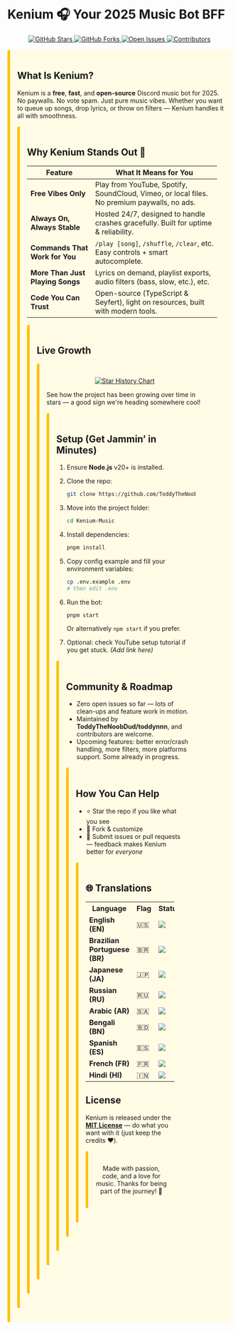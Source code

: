 
# Kenium 🎧 Your 2025 Music Bot BFF

<p align="center">
  <a href="https://github.com/ToddyTheNoobDud/Kenium-Music">
    <img src="https://img.shields.io/github/stars/ToddyTheNoobDud/Kenium-Music?style=social" alt="GitHub Stars">
  </a>
  <a href="https://github.com/ToddyTheNoobDud/Kenium-Music/fork">
    <img src="https://img.shields.io/github/forks/ToddyTheNoobDud/Kenium-Music?style=social" alt="GitHub Forks">
  </a>
  <a href="https://github.com/ToddyTheNoobDud/Kenium-Music/issues">
    <img src="https://img.shields.io/github/issues/ToddyTheNoobDud/Kenium-Music" alt="Open Issues">
  </a>
  <a href="https://github.com/ToddyTheNoobDud/Kenium-Music/graphs/contributors">
    <img src="https://img.shields.io/github/contributors/ToddyTheNoobDud/Kenium-Music" alt="Contributors">
  </a>
</p>




<div style="padding: 16px; margin: 16px 0; background-color: #FFFBE5; border-left: 6px solid #FFC107; border-radius: 4px;">

## What Is Kenium?

Kenium is a **free**, **fast**, and **open-source** Discord music bot for 2025. No paywalls. No vote spam. Just pure music vibes. Whether you want to queue up songs, drop lyrics, or throw on filters — Kenium handles it all with smoothness.

<div style="padding: 16px; margin: 16px 0; background-color: #FFFBE5; border-left: 6px solid #FFC107; border-radius: 4px;">

## Why Kenium Stands Out 🚀

| Feature | What It Means for You |
|--------|-----------------------|
| **Free Vibes Only** | Play from YouTube, Spotify, SoundCloud, Vimeo, or local files. No premium paywalls, no ads. |
| **Always On, Always Stable** | Hosted 24/7, designed to handle crashes gracefully. Built for uptime & reliability. |
| **Commands That Work for You** | `/play [song]`, `/shuffle`, `/clear`, etc. Easy controls + smart autocomplete. |
| **More Than Just Playing Songs** | Lyrics on demand, playlist exports, audio filters (bass, slow, etc.), etc. |
| **Code You Can Trust** | Open-source (TypeScript & Seyfert), light on resources, built with modern tools. |

<div style="padding: 16px; margin: 16px 0; background-color: #FFFBE5; border-left: 6px solid #FFC107; border-radius: 4px;">

## Live Growth

<div style="padding: 16px; margin: 16px 0; background-color: #FFFBE5; border-left: 6px solid #FFC107; border-radius: 4px;">

<p align="center">
  <a href="https://star-history.com/#ToddyTheNoobDud/Kenium-Music&Date">
    <img src="https://api.star-history.com/svg?repos=ToddyTheNoobDud/Kenium-Music&type=Dat&theme=dark" alt="Star History Chart">
  </a>
</p>

See how the project has been growing over time in stars — a good sign we're heading somewhere cool!

<div style="padding: 16px; margin: 16px 0; background-color: #FFFBE5; border-left: 6px solid #FFC107; border-radius: 4px;">

## Setup (Get Jammin’ in Minutes)

1. Ensure **Node.js** v20+ is installed.  
2. Clone the repo:
   ```bash
   git clone https://github.com/ToddyTheNoobDud/Kenium-Music.git
   ```


3. Move into the project folder:

   ```bash
   cd Kenium-Music
   ```

4. Install dependencies:

   ```bash
   pnpm install
   ```

5. Copy config example and fill your environment variables:

   ```bash
   cp .env.example .env
   # then edit .env
   ```

6. Run the bot:

   ```bash
   pnpm start
   ```

   Or alternatively `npm start` if you prefer.

7. Optional: check YouTube setup tutorial if you get stuck. *(Add link here)*

<div style="padding: 16px; margin: 16px 0; background-color: #FFFBE5; border-left: 6px solid #FFC107; border-radius: 4px;">

## Community & Roadmap

* Zero open issues so far — lots of clean-ups and feature work in motion.
* Maintained by **ToddyTheNoobDud/toddynnn**, and contributors are welcome.
* Upcoming features: better error/crash handling, more filters, more platforms support. Some already in progress.

<div style="padding: 16px; margin: 16px 0; background-color: #FFFBE5; border-left: 6px solid #FFC107; border-radius: 4px;">

## How You Can Help

* ⭐ Star the repo if you like what you see
* 🍴 Fork & customize
* 🔧 Submit issues or pull requests — feedback makes Kenium better for *everyone*

<div style="padding: 16px; margin: 16px 0; background-color: #FFFBE5; border-left: 6px solid #FFC107; border-radius: 4px;">

## 🌐 Translations

<p align="center">

<table align="center">
<tr><th>Language</th><th>Flag</th><th>Status</th></tr>

<tr><td><b>English (EN)</b></td><td>🇺🇸</td><td><img src="https://img.shields.io/badge/100%25-brightgreen" /></td></tr>
<tr><td><b>Brazilian Portuguese (BR)</b></td><td>🇧🇷</td><td><img src="https://img.shields.io/badge/100%25-brightgreen" /></td></tr>
<tr><td><b>Japanese (JA)</b></td><td>🇯🇵</td><td><img src="https://img.shields.io/badge/100%25-brightgreen" /></td></tr>
<tr><td><b>Russian (RU)</b></td><td>🇷🇺</td><td><img src="https://img.shields.io/badge/100%25-brightgreen" /></td></tr>
<tr><td><b>Arabic (AR)</b></td><td>🇸🇦</td><td><img src="https://img.shields.io/badge/100%25-brightgreen" /></td></tr>
<tr><td><b>Bengali (BN)</b></td><td>🇧🇩</td><td><img src="https://img.shields.io/badge/100%25-brightgreen" /></td></tr>
<tr><td><b>Spanish (ES)</b></td><td>🇪🇸</td><td><img src="https://img.shields.io/badge/100%25-brightgreen" /></td></tr>
<tr><td><b>French (FR)</b></td><td>🇫🇷</td><td><img src="https://img.shields.io/badge/100%25-brightgreen" /></td></tr>
<tr><td><b>Hindi (HI)</b></td><td>🇮🇳</td><td><img src="https://img.shields.io/badge/100%25-brightgreen" /></td></tr>

</table>

</p>

## License

Kenium is released under the **[MIT License](LICENSE)** — do what you want with it (just keep the credits ❤️).

<div style="padding: 16px; margin: 16px 0; background-color: #FFFBE5; border-left: 6px solid #FFC107; border-radius: 4px;">

<p align="center">
Made with passion, code, and a love for music. Thanks for being part of the journey! 🎵
</p>



